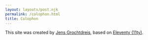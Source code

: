 ```yaml
---
layout: layouts/post.njk
permalink: /colophon.html
title: Colophon
---
```


This site was created by [Jens Grochtdreis](https://grochtdreis.de), based on [Eleventy (11ty)](https://11ty.dev).
